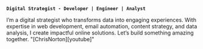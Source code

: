 **`Digital Strategist - Developer | Engineer | Analyst`** 

I’m a digital strategist who transforms data into engaging experiences. With expertise in web development, email automation, content strategy, and data analysis, I create impactful online solutions. Let’s build something amazing together. "[ChrisNorton][youtube]"
<!--
**nortoncj/nortoncj** is a ✨ _special_ ✨ repository because its `README.md` (this file) appears on your GitHub profile.

Here are some ideas to get you started:

- 🔭 I’m currently working on ...
- 🌱 I’m currently learning ...
- 👯 I’m looking to collaborate on ...
- 🤔 I’m looking for help with ...
- 💬 Ask me about ...
- 📫 How to reach me: ...
- 😄 Pronouns: ...
- ⚡ Fun fact: ...
-->
